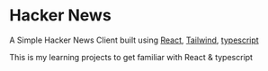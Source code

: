 
# Hacker News

A Simple Hacker News Client built using [React](https://react.dev/), [Tailwind](https://tailwindcss.com/), [typescript](https://www.typescriptlang.org/)

This is my learning projects to get familiar with React & typescript
